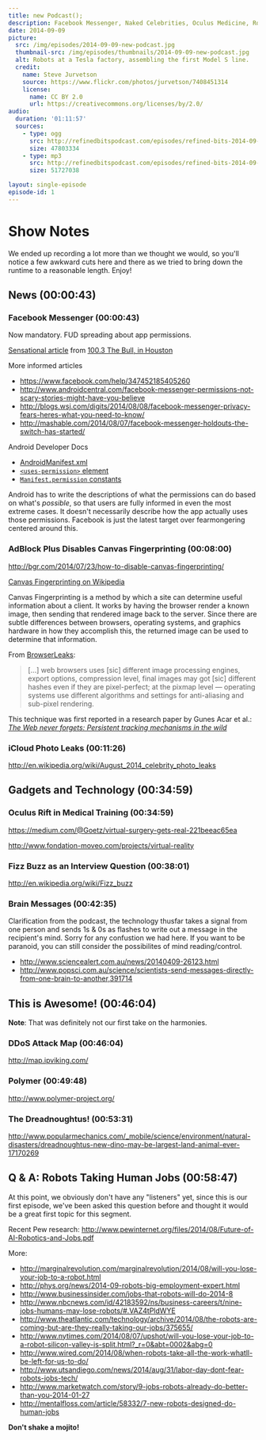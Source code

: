 ```yaml
---
title: new Podcast();
description: Facebook Messenger, Naked Celebrities, Oculus Medicine, Robots Taking Human Jobs.
date: 2014-09-09
picture:
  src: /img/episodes/2014-09-09-new-podcast.jpg
  thumbnail-src: /img/episodes/thumbnails/2014-09-09-new-podcast.jpg
  alt: Robots at a Tesla factory, assembling the first Model S line.
  credit:
    name: Steve Jurvetson
    source: https://www.flickr.com/photos/jurvetson/7408451314
    license:
      name: CC BY 2.0
      url: https://creativecommons.org/licenses/by/2.0/
audio:
  duration: '01:11:57'
  sources:
    - type: ogg
      src: http://refinedbitspodcast.com/episodes/refined-bits-2014-09-09-new-podcast.ogg
      size: 47803334
    - type: mp3
      src: http://refinedbitspodcast.com/episodes/refined-bits-2014-09-09-new-podcast.mp3
      size: 51727038

layout: single-episode
episode-id: 1
---
```


# Show Notes

We ended up recording a lot more than we thought we would, so you'll notice a few awkward cuts here and there as we tried to bring down the runtime to a reasonable length. Enjoy!

## News (00:00:43)

### Facebook Messenger (00:00:43)

Now mandatory. FUD spreading about app permissions.

[Sensational article](http://thebull.cbslocal.com/2014/08/07/facebook-crosses-the-line-with-new-facebook-messenger-app/) from [100.3 The Bull, in Houston](http://thebull.cbslocal.com/)

More informed articles

 * <https://www.facebook.com/help/347452185405260>
 * <http://www.androidcentral.com/facebook-messenger-permissions-not-scary-stories-might-have-you-believe>
 * <http://blogs.wsj.com/digits/2014/08/08/facebook-messenger-privacy-fears-heres-what-you-need-to-know/>
 * <http://mashable.com/2014/08/07/facebook-messenger-holdouts-the-switch-has-started/>

Android Developer Docs

 * [AndroidManifest.xml](http://developer.android.com/guide/topics/manifest/manifest-intro.html)
 * [`<uses-permission>` element](http://developer.android.com/guide/topics/manifest/uses-permission-element.html)
 * [`Manifest.permission` constants](http://developer.android.com/reference/android/Manifest.permission.html)

Android has to write the descriptions of what the permissions can do based on what's *possible*, so that users are fully informed in even the most extreme cases. It doesn't necessarily describe how the app actually uses those permissions. Facebook is just the latest target over fearmongering centered around this.

### AdBlock Plus Disables Canvas Fingerprinting (00:08:00)

<http://bgr.com/2014/07/23/how-to-disable-canvas-fingerprinting/>

[Canvas Fingerprinting on Wikipedia](http://en.wikipedia.org/wiki/Canvas_fingerprinting)

Canvas Fingerprinting is a method by which a site can determine useful information about a client. It works by having the browser render a known image, then sending that rendered image back to the server. Since there are subtle differences between browsers, operating systems, and graphics hardware in how they accomplish this, the returned image can be used to determine that information.

From [BrowserLeaks](https://www.browserleaks.com/canvas):

> [...] web browsers uses [sic] different image processing engines, export options, compression level, final images may got [sic] different hashes even if they are pixel-perfect; at the pixmap level — operating systems use different algorithms and settings for anti-aliasing and sub-pixel rendering.

This technique was first reported in a research paper by Gunes Acar et al.: [*The Web never forgets:
Persistent tracking mechanisms in the wild*](https://securehomes.esat.kuleuven.be/~gacar/persistent/the_web_never_forgets.pdf)

### iCloud Photo Leaks (00:11:26)

<http://en.wikipedia.org/wiki/August_2014_celebrity_photo_leaks>

## Gadgets and Technology (00:34:59)

### Oculus Rift in Medical Training (00:34:59)

<https://medium.com/@Goetz/virtual-surgery-gets-real-221beeac65ea>

<http://www.fondation-moveo.com/projects/virtual-reality>

### Fizz Buzz as an Interview Question (00:38:01)

<http://en.wikipedia.org/wiki/Fizz_buzz>

### Brain Messages (00:42:35)

Clarification from the podcast, the technology thusfar takes a signal from one person and sends 1s & 0s as flashes to write out a message in the recipient's mind. Sorry for any confustion we had here. If you want to be paranoid, you can still consider the possibilites of mind reading/control.

 * <http://www.sciencealert.com.au/news/20140409-26123.html>
 * <http://www.popsci.com.au/science/scientists-send-messages-directly-from-one-brain-to-another,391714>

## This is Awesome! (00:46:04)

**Note**: That was definitely not our first take on the harmonies.

### DDoS Attack Map (00:46:04)

<http://map.ipviking.com/>

### Polymer (00:49:48)

<http://www.polymer-project.org/>

### The Dreadnoughtus! (00:53:31)

<http://www.popularmechanics.com/_mobile/science/environment/natural-disasters/dreadnoughtus-new-dino-may-be-largest-land-animal-ever-17170269>

## Q & A: Robots Taking Human Jobs (00:58:47)

At this point, we obviously don't have any "listeners" yet, since this is our first episode, we've been asked this question before and thought it would be a great first topic for this segment.

Recent Pew research: <http://www.pewinternet.org/files/2014/08/Future-of-AI-Robotics-and-Jobs.pdf>

More:

 * <http://marginalrevolution.com/marginalrevolution/2014/08/will-you-lose-your-job-to-a-robot.html>
 * <http://phys.org/news/2014-09-robots-big-employment-expert.html>
 * <http://www.businessinsider.com/jobs-that-robots-will-do-2014-8>
 * <http://www.nbcnews.com/id/42183592/ns/business-careers/t/nine-jobs-humans-may-lose-robots/#.VAZ4tPldWYE>
 * <http://www.theatlantic.com/technology/archive/2014/08/the-robots-are-coming-but-are-they-really-taking-our-jobs/375655/>
 * <http://www.nytimes.com/2014/08/07/upshot/will-you-lose-your-job-to-a-robot-silicon-valley-is-split.html?_r=0&abt=0002&abg=0>
 * <http://www.wired.com/2014/08/when-robots-take-all-the-work-whatll-be-left-for-us-to-do/>
 * <http://www.utsandiego.com/news/2014/aug/31/labor-day-dont-fear-robots-jobs-tech/>
 * <http://www.marketwatch.com/story/9-jobs-robots-already-do-better-than-you-2014-01-27>
 * <http://mentalfloss.com/article/58332/7-new-robots-designed-do-human-jobs>

**Don't shake a mojito!**

